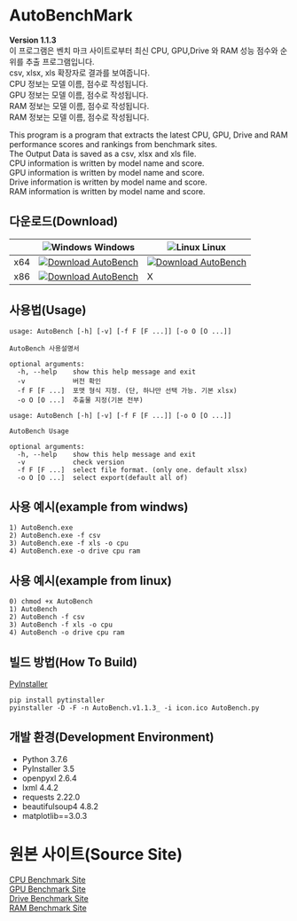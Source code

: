 # AutoBenchMark

**Version 1.1.3**<br>
이 프로그램은 벤치 마크 사이트로부터 최신 CPU, GPU,Drive 와 RAM 성능 점수와 순위를 추출 프로그램입니다.<br>
csv, xlsx, xls 확장자로 결과를 보여줍니다.<br>
CPU 정보는 모델 이름, 점수로 작성됩니다.<br>
GPU 정보는 모델 이름, 점수로 작성됩니다.<br>
RAM 정보는 모델 이름, 점수로 작성됩니다.<br>
RAM 정보는 모델 이름, 점수로 작성됩니다.<br>

This program is a program that extracts the latest CPU, GPU, Drive and RAM performance scores and rankings from benchmark sites.<br>
The Output Data is saved as a csv, xlsx and xls file.<br>
CPU information is written by model name and score.<br>
GPU information is written by model name and score.<br>
Drive information is written by model name and score.<br>
RAM information is written by model name and score.<br>

## 다운로드(Download)
|  | ![Windows](https://icongr.am/devicon/windows8-original.svg) Windows | ![Linux](https://icongr.am/devicon/linux-original.svg) Linux |
|-|-|-|
| x64 | [![Download AutoBench](https://a.fsdn.com/con/app/sf-download-button)](https://sourceforge.net/projects/autobench/files/v1.1.3/Windows%28x64%29/AutoBench.v1.1.3_win_x64/download) | [![Download AutoBench](https://a.fsdn.com/con/app/sf-download-button)](https://sourceforge.net/projects/autobench/files/v1.1.3/Linux%28x64%29/AutoBench.v1.1.3_linux_x64/download) |
| x86 | [![Download AutoBench](https://a.fsdn.com/con/app/sf-download-button)](https://sourceforge.net/projects/autobench/files/v1.1.3/Windows%28x32%29/AutoBench.v1.1.3_win_x64/download) | X |



## 사용법(Usage)
```
usage: AutoBench [-h] [-v] [-f F [F ...]] [-o O [O ...]]

AutoBench 사용설명서

optional arguments:
  -h, --help    show this help message and exit
  -v            버전 확인
  -f F [F ...]  포맷 형식 지정. (단, 하나만 선택 가능. 기본 xlsx)
  -o O [O ...]  추출물 지정(기본 전부)
```

```
usage: AutoBench [-h] [-v] [-f F [F ...]] [-o O [O ...]]

AutoBench Usage

optional arguments:
  -h, --help    show this help message and exit
  -v            check version
  -f F [F ...]  select file format. (only one. default xlsx)
  -o O [O ...]  select export(default all of)
```

## 사용 예시(example from windws)
```
1) AutoBench.exe
2) AutoBench.exe -f csv
3) AutoBench.exe -f xls -o cpu
4) AutoBench.exe -o drive cpu ram
```

## 사용 예시(example from linux)
```
0) chmod +x AutoBench
1) AutoBench
2) AutoBench -f csv
3) AutoBench -f xls -o cpu
4) AutoBench -o drive cpu ram
```


## 빌드 방법(How To Build)
[PyInstaller](https://pyinstaller.readthedocs.io/en/stable/usage.html)
```
pip install pytinstaller
pyinstaller -D -F -n AutoBench.v1.1.3_ -i icon.ico AutoBench.py
```

## 개발 환경(Development Environment)
 - Python 3.7.6
 - PyInstaller 3.5
 - openpyxl 2.6.4
 - lxml 4.4.2
 - requests 2.22.0
 - beautifulsoup4 4.8.2
 - matplotlib==3.0.3

# 원본 사이트(Source Site)

[CPU Benchmark Site](https://www.cpubenchmark.net/)<br>
[GPU Benchmark Site](https://www.videocardbenchmark.net/)<br>
[Drive Benchmark Site](https://www.harddrivebenchmark.net/)<br>
[RAM Benchmark Site](https://www.memorybenchmark.net/)